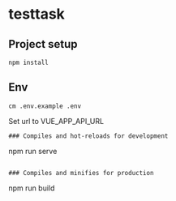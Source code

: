 # testtask

## Project setup
```
npm install
```
## Env
```
cm .env.example .env
```
Set url to VUE_APP_API_URL
```
### Compiles and hot-reloads for development
```
npm run serve
```

### Compiles and minifies for production
```
npm run build
```
